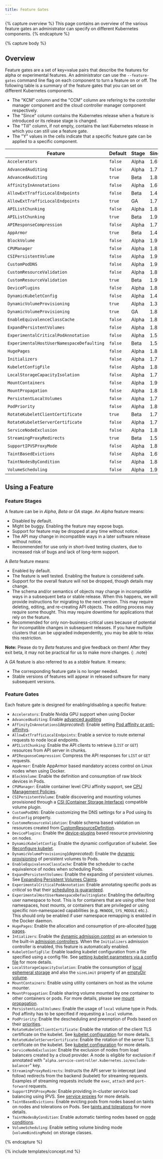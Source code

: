 ```yaml
---
title: Feature Gates
---
```


{% capture overview %}
This page contains an overview of the various feature gates an administrator
can specify on different Kubernetes components.
{% endcapture %}

{% capture body %}

## Overview

Feature gates are a set of key=value pairs that describe the features for alpha
or experimental features.
An administrator can use the `--feature-gates` command line flag on each component
to turn a feature on or off.
The following table is a summary of the feature gates that you can set on
different Kubernetes components.

- The "KCM" column and the "CCM" column are refering to the controller manager
  component and the cloud controller manager component respectively.
- The "Since" column contains the Kubernetes release when a feature is introduced
  or its release stage is changed.
- The "Till" column, if not empty, contains the last Kubernetes release in which
  you can still use a feature gate.
- The "Y" values in the cells indicate that a specific feature gate can be applied
  to a specific component.

| Feature | Default | Stage | Since | Until |APIServer | KCM | Kubelet | Scheduler | CCM | Proxy |
|---------|---------|-------|-------|-------|----------|-----|---------|-----------|-----|-------|
| `Accelerators` | `false` | Alpha | 1.6 | | | Y | | | |
| `AdvancedAuditing` | `false` | Alpha | 1.7 | | Y | | | | | |
| `AdvancedAuditing` | `true` | Beta | 1.8 | Y | | | | | |
| `AffinityInAnnotations` | `false` | Alpha | 1.6 | 1.7 | Y | | | | | |
| `AllowExtTrafficLocalEndpoints` | `false` | Beta | 1.4 | 1.6 | | | | | |
| `AllowExtTrafficLocalEndpoints` | `true` | GA | 1.7| | Y | | | | | Y |
| `APIListChunking` | `false` | Alpha | 1.8 | 1.8 | Y | | | | | |
| `APIListChunking` | `true` | Beta | 1.9 | | Y | | | | | |
| `APIResponseCompression` | `false` | Alpha | 1.7 | | Y | | | | | |
| `AppArmor` | `true` | Beta | 1.4 | | Y | | Y | | | |
| `BlockVolume` | `false` | Alpha | 1.9 | | Y | Y | Y | | | |
| `CPUManager` | `false` | Alpha | 1.8 | | Y | | Y | | | |
| `CSIPersistentVolume` | `false` | Alpha | 1.9 | | Y | Y | Y | | | |
| `CustomPodDNS` | `false` | Alpha | 1.9 | | Y | | Y | | | |
| `CustomResourceValidation` | `false` | Alpha | 1.8 | 1.8 | Y | | | | | |
| `CustomResourceValidation` | `true` | Beta | 1.9 | | Y | | | | | |
| `DevicePlugins` | `false` | Alpha | 1.8 | | | | Y | | | |
| `DynamicKubeletConfig` | `false` | Alpha | 1.4 | | Y | | Y | | | |
| `DynamicVolumeProvisioning` | `true` | Alpha | 1.3 | 1.7 | | Y | | | | |
| `DynamicVolumeProvisioning` | `true` | GA | 1.8 | | | Y | | | | |
| `EnableEquivalenceClassCache` | `false` | Alpha | 1.8 | | | | | Y | | |
| `ExpandPersistentVolumes` | `false` | Alpha | 1.8 | 1.8 | Y | Y | | | | |
| `ExperimentalCriticalPodAnnotation` | `false` | Alpha | 1.5 | | | Y | Y | | | |
| `ExperimentalHostUserNamespaceDefaulting` | `false` | Beta | 1.5 | | | | Y | | | |
| `HugePages` | `false` | Alpha | 1.8 | | Y | | Y | | | |
| `Initializers` | `false` | Alpha | 1.7 | | Y | Y | | | | |
| `KubeletConfigFile` | `false` | Alpha | 1.8 | | | | Y | | | |
| `LocalStorageCapacityIsolation` | `false` | Alpha | 1.7 | | Y | | Y | | | |
| `MountContainers` | `false` | Alpha | 1.9 | | | | Y | | | |
| `MountPropagation` | `false` | Alpha | 1.8 | | Y | | Y | | | |
| `PersistentLocalVolumes` | `false` | Alpha | 1.7 | | Y | | Y | Y | | |
| `PodPriority` | `false` | Alpha | 1.8 | | Y | | Y | Y | | |
| `RotateKubeletClientCertificate` | `true` | Beta | 1.7 | | | | Y | | | |
| `RotateKubeletServerCertificate` | `false` | Alpha | 1.7 | | Y | Y | Y | | | |
| `ServiceNodeExclusion` | `false` | Alpha | 1.8 | | | Y | | | Y | |
| `StreamingProxyRedirects` | `true` | Beta | 1.5 | | Y | | | | | |
| `SupportIPVSProxyMode` | `false` | Alpha | 1.8 | | | | | | | Y |
| `TaintBasedEvictions` | `false` | Alpha | 1.6 | | | Y | | | | |
| `TaintNodesByCondition` | `false` | Alpha | 1.8 | | Y | Y | | Y | | |
| `VolumeScheduling` | `false` | Alpha | 1.9 | | Y | | | | | |

## Using a Feature

### Feature Stages

A feature can be in *Alpha*, *Beta* or *GA* stage.
An *Alpha* feature means:

* Disabled by default.
* Might be buggy. Enabling the feature may expose bugs.
* Support for feature may be dropped at any time without notice.
* The API may change in incompatible ways in a later software release without notice.
* Recommended for use only in short-lived testing clusters, due to increased
  risk of bugs and lack of long-term support.

A *Beta* feature means:

* Enabled by default.
* The feature is well tested. Enabling the feature is considered safe.
* Support for the overall feature will not be dropped, though details may change.
* The schema and/or semantics of objects may change in incompatible ways in a
  subsequent beta or stable release. When this happens, we will provide instructions
  for migrating to the next version. This may require deleting, editing, and
  re-creating API objects. The editing process may require some thought.
  This may require downtime for applications that rely on the feature.
* Recommended for only non-business-critical uses because of potential for
  incompatible changes in subsequent releases. If you have multiple clusters
  that can be upgraded independently, you may be able to relax this restriction.

**Note:** Please do try *Beta* features and give feedback on them!
After they exit beta, it may not be practical for us to make more changes.
{: .note}

A *GA* feature is also referred to as a *stable* feature. It means:

* The corresponding feature gate is no longer needed.
* Stable versions of features will appear in released software for many subsequent versions.

### Feature Gates

Each feature gate is designed for enabling/disabling a specific feature:

- `Accelerators`: Enable Nvidia GPU support when using Docker
- `AdvancedAuditing`: Enable [advanced auditing](/docs/tasks/debug-application-cluster/audit/#advanced-audit)
- `AffinityInAnnotations`(*deprecated*): Enable setting [Pod affinity or anti-affinitys](/docs/concepts/configuration/assign-pod-node/#affinity-and-anti-affinity).
- `AllowExtTrafficLocalEndpoints`: Enable a service to route external requests to node local endpoints.
- `APIListChunking`: Enable the API clients to retrieve (`LIST` or `GET`) resources from API server in chunks.
- `APIResponseCompression`: Compress the API responses for `LIST` or `GET` requests.
- `AppArmor`: Enable AppArmor based mandatory access control on Linux nodes when using Docker.
- `BlockVolume`: Enable the definition and consumption of raw block devices in Pods. <!-- TODO: link to doc about blockDevices -->
- `CPUManager`: Enable container level CPU affinity support, see [CPU Management Policies](/docs/tasks/administer-cluster/cpu-management-policies/).
- `CSIPersistentVolume`: Enable discovering and mounting volumes provisioned through a
  [CSI (Container Storage Interface)](https://github.com/kubernetes/community/blob/master/contributors/design-proposals/storage/container-storage-interface.md)
  compatible volume plugin. <!-- TODO: link to doc about CSI -->
- `CustomPodDNS`: Enable customizing the DNS settings for a Pod using its `dnsConfig` property. <!-- TODO: link to doc about dnsConfig -->
- `CustomeResourceValidation`: Enable schema based validation on resources created from [CustomResourceDefinition](/docs/concepts/api-extension/custom-resources/).
- `DevicePlugins`: Enable the [device-plugins](/docs/concepts/cluster-administration/device-plugins/) based resource provisioning on nodes.
- `DynamicKubeletConfig`: Enable the dynamic configuration of kubelet. See [Reconfigure kubelet](/docs/tasks/administer-cluster/reconfigure-kubelet/).
- `DynamicVolumeProvisioning`(*deprecated*): Enable the [dynamic provisioning](/docs/concepts/storage/dynamic-provisioning/) of persistent volumes to Pods.
- `EnableEquivalenceClassCache`: Enable the scheduler to cache equivalence of nodes when scheduling Pods.
- `ExpandPersistentVolumes`: Enable the expanding of persistent volumes. See [Expanding Persistent Volumes Claims](/docs/concepts/storage/persistent-volumes/#expanding-persistent-volumes-claims).
- `ExperimentalCriticalPodAnnotation`: Enable annotating specific pods as *critical* so that their [scheduling is guaranteed](/docs/tasks/administer-cluster/guaranteed-scheduling-critical-addon-pods/).
- `ExperimentalHostUserNamespaceDefaultingGate`: Enabling the defaulting user
   namespace to host. This is for containers that are using other host namespaces,
   host mounts, or containers that are privileged or using specific non-namespaced
   capabilities (e.g. `MKNODE`, `SYS_MODULE` etc.). This should only be enabled
   if user namespace remapping is enabled in the Docker daemon.
- `HugePages`: Enable the allocation and consumption of pre-allocated [huge pages](/docs/tasks/manage-hugepages/scheduling-hugepages/).
- `Intializers`: Enable the [dynamic admission control](/docs/admin/extensible-admission-controllers/)
  as an extension to the built-in [admission controllers](/docs/admin/admission-controllers/).
  When the `Initializers` admission controller is enabled, this feature is automatically enabled.
- `KubeletConfigFile`: Enable loading kubelet configuration from a file specified using a config file.
  See [setting kubelet parameters via a config file](/docs/tasks/administer-cluster/kubelet-config-file/) for more details.
- `LocalStorageCapacityIsolation`: Enable the consumption of [local ephemeral storage](/docs/concepts/configuration/manage-compute-resources-container/) and also the `sizeLimit` property of an [emptyDir volume](/docs/concepts/storage/volumes/#emptydir).
- `MountContainers`: Enable using utility containers on host as the volume mounter.
- `MountPropagation`: Enable sharing volume mounted by one container to other containers or pods.
  For more details, please see [mount propagation](/docs/concepts/storage/volumes/#mount-propagation).
- `PersistentLocalVolumes`: Enable the usage of `local` volume type in Pods.
  Pod affinity has to be specified if requesting a `local` volume.
- `PodPriority`: Enable the descheduling and preemption of Pods based on their [priorities](/docs/concepts/configuration/pod-priority-preemption/).
- `RotateKubeletClientCertificate`: Enable the rotation of the client TLS certificate on the kubelet.
  See [kubelet configuration](/docs/admin/kubelet-tls-bootstrapping/#kubelet-configuration) for more details.
- `RotateKubeletServerCertificate`: Enable the rotation of the server TLS certificate on the kubelet.
  See [kubelet configuration](/docs/admin/kubelet-tls-bootstrapping/#kubelet-configuration) for more details.
- `ServiceNodeExclusion`: Enable the exclusion of nodes from load balancers created by a cloud provider.
  A node is eligible for exclusion if annotated with "`alpha.service-controller.kubernetes.io/exclude-balancer`" key.
- `StreamingProxyRedirects`: Instructs the API server to intercept (and follow)
   redirects from the backend (kubelet) for streaming requests.
  Examples of streaming requests include the `exec`, `attach` and `port-forward` requests.
- `SupportIPVSProxyMode`: Enable providing in-cluster service load balancing using IPVS.
  See [service proxies](/docs/concepts/services-networking/service/#virtual-ips-and-service-proxies) for more details.
- `TaintBasedEvictions`: Enable evicting pods from nodes based on taints on nodes and tolerations on Pods.
  See [taints and tolerations](/docs/concepts/configuration/taint-and-toleration/) for more details.
- `TaintNodesByCondition`: Enable automatic tainting nodes based on [node conditions](/docs/concepts/architecture/nodes/#condition).
- `VolumeScheduling`: Enable setting volume binding mode (`volumeBindingMode`) on storage classes.

{% endcapture %}

{% include templates/concept.md %}
